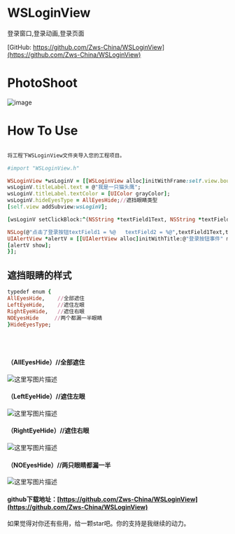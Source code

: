 # WSLoginView
登录窗口,登录动画,登录页面

[GitHub: https://github.com/Zws-China/WSLoginView](https://github.com/Zws-China/WSLoginView)  

# PhotoShoot
![image](https://github.com/Zws-China/.../blob/master/WSLoginView.gif)


# How To Use

```ruby

将工程下WSLoginView文件夹导入您的工程项目。

#import "WSLoginView.h"

WSLoginView *wsLoginV = [[WSLoginView alloc]initWithFrame:self.view.bounds];
wsLoginV.titleLabel.text = @"我是一只猫头鹰";
wsLoginV.titleLabel.textColor = [UIColor grayColor];
wsLoginV.hideEyesType = AllEyesHide;//遮挡眼睛类型
[self.view addSubview:wsLoginV];

[wsLoginV setClickBlock:^(NSString *textField1Text, NSString *textField2Text) {

NSLog(@"点击了登录按钮textField1 = %@   textField2 = %@",textField1Text,textField2Text);
UIAlertView *alertV = [[UIAlertView alloc]initWithTitle:@"登录按钮事件" message:[NSString stringWithFormat:@"账号：%@\n密码：%@",textField1Text,textField2Text] delegate:nil cancelButtonTitle:@"确定" otherButtonTitles:nil, nil];
[alertV show];
}];

```


## 遮挡眼睛的样式
```ruby
typedef enum {
AllEyesHide,    //全部遮住
LeftEyeHide,    //遮住左眼
RightEyeHide,   //遮住右眼
NOEyesHide     //两个都漏一半眼睛
}HideEyesType;

```
<br><br>
#### （AllEyesHide）//全部遮住<br>
![这里写图片描述](http://img.blog.csdn.net/20170411102316030?watermark/2/text/aHR0cDovL2Jsb2cuY3Nkbi5uZXQvcXFfMjY1OTgwNzc=/font/5a6L5L2T/fontsize/400/fill/I0JBQkFCMA==/dissolve/70/gravity/SouthEast)
<br>
#### （LeftEyeHide）//遮住左眼<br>
![这里写图片描述](http://img.blog.csdn.net/20170411102557513?watermark/2/text/aHR0cDovL2Jsb2cuY3Nkbi5uZXQvcXFfMjY1OTgwNzc=/font/5a6L5L2T/fontsize/400/fill/I0JBQkFCMA==/dissolve/70/gravity/SouthEast)
<br>
#### （RightEyeHide）//遮住右眼<br>
![这里写图片描述](http://img.blog.csdn.net/20170411102634498?watermark/2/text/aHR0cDovL2Jsb2cuY3Nkbi5uZXQvcXFfMjY1OTgwNzc=/font/5a6L5L2T/fontsize/400/fill/I0JBQkFCMA==/dissolve/70/gravity/SouthEast)
<br>
#### （NOEyesHide）//两只眼睛都漏一半<br>
![这里写图片描述](http://img.blog.csdn.net/20170411102752033?watermark/2/text/aHR0cDovL2Jsb2cuY3Nkbi5uZXQvcXFfMjY1OTgwNzc=/font/5a6L5L2T/fontsize/400/fill/I0JBQkFCMA==/dissolve/70/gravity/SouthEast)
<br>
#### github下载地址：[https://github.com/Zws-China/WSLoginView](https://github.com/Zws-China/WSLoginView)<br>
如果觉得对你还有些用，给一颗star吧。你的支持是我继续的动力。<br>